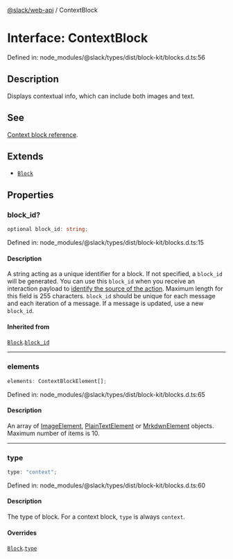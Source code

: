 [@slack/web-api](../index.md) / ContextBlock

# Interface: ContextBlock

Defined in: node\_modules/@slack/types/dist/block-kit/blocks.d.ts:56

## Description

Displays contextual info, which can include both images and text.

## See

[Context block reference](https://docs.slack.dev/reference/block-kit/blocks/context-block).

## Extends

- [`Block`](Block.md)

## Properties

### block\_id?

```ts
optional block_id: string;
```

Defined in: node\_modules/@slack/types/dist/block-kit/blocks.d.ts:15

#### Description

A string acting as a unique identifier for a block. If not specified, a `block_id` will be generated.
You can use this `block_id` when you receive an interaction payload to
[identify the source of the action](https://docs.slack.dev/interactivity/handling-user-interaction#payloads).
Maximum length for this field is 255 characters. `block_id` should be unique for each message and each iteration of
a message. If a message is updated, use a new `block_id`.

#### Inherited from

[`Block`](Block.md).[`block_id`](Block.md#block_id)

***

### elements

```ts
elements: ContextBlockElement[];
```

Defined in: node\_modules/@slack/types/dist/block-kit/blocks.d.ts:65

#### Description

An array of [ImageElement](../type-aliases/ImageElement.md), [PlainTextElement](PlainTextElement.md) or [MrkdwnElement](MrkdwnElement.md) objects.
Maximum number of items is 10.

***

### type

```ts
type: "context";
```

Defined in: node\_modules/@slack/types/dist/block-kit/blocks.d.ts:60

#### Description

The type of block. For a context block, `type` is always `context`.

#### Overrides

[`Block`](Block.md).[`type`](Block.md#type)
